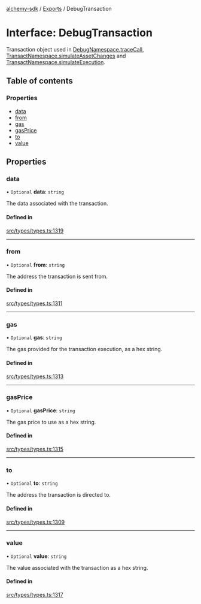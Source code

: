 [alchemy-sdk](../README.md) / [Exports](../modules.md) / DebugTransaction

# Interface: DebugTransaction

Transaction object used in [DebugNamespace.traceCall](../classes/DebugNamespace.md#tracecall), [TransactNamespace.simulateAssetChanges](../classes/TransactNamespace.md#simulateassetchanges) and [TransactNamespace.simulateExecution](../classes/TransactNamespace.md#simulateexecution).

## Table of contents

### Properties

- [data](DebugTransaction.md#data)
- [from](DebugTransaction.md#from)
- [gas](DebugTransaction.md#gas)
- [gasPrice](DebugTransaction.md#gasprice)
- [to](DebugTransaction.md#to)
- [value](DebugTransaction.md#value)

## Properties

### data

• `Optional` **data**: `string`

The data associated with the transaction.

#### Defined in

[src/types/types.ts:1319](https://github.com/alchemyplatform/alchemy-sdk-js/blob/5cfa150/src/types/types.ts#L1319)

___

### from

• `Optional` **from**: `string`

The address the transaction is sent from.

#### Defined in

[src/types/types.ts:1311](https://github.com/alchemyplatform/alchemy-sdk-js/blob/5cfa150/src/types/types.ts#L1311)

___

### gas

• `Optional` **gas**: `string`

The gas provided for the transaction execution, as a hex string.

#### Defined in

[src/types/types.ts:1313](https://github.com/alchemyplatform/alchemy-sdk-js/blob/5cfa150/src/types/types.ts#L1313)

___

### gasPrice

• `Optional` **gasPrice**: `string`

The gas price to use as a hex string.

#### Defined in

[src/types/types.ts:1315](https://github.com/alchemyplatform/alchemy-sdk-js/blob/5cfa150/src/types/types.ts#L1315)

___

### to

• `Optional` **to**: `string`

The address the transaction is directed to.

#### Defined in

[src/types/types.ts:1309](https://github.com/alchemyplatform/alchemy-sdk-js/blob/5cfa150/src/types/types.ts#L1309)

___

### value

• `Optional` **value**: `string`

The value associated with the transaction as a hex string.

#### Defined in

[src/types/types.ts:1317](https://github.com/alchemyplatform/alchemy-sdk-js/blob/5cfa150/src/types/types.ts#L1317)
